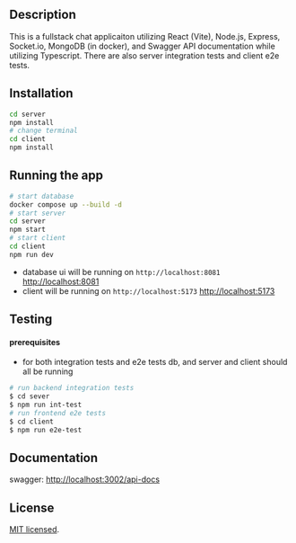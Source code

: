 
## Description

This is a fullstack chat applicaiton utilizing React (Vite), Node.js, Express, Socket.io, MongoDB (in docker), and Swagger API documentation while utilizing Typescript. There are also server integration tests and client e2e tests.  

## Installation

```bash
cd server
npm install
# change terminal
cd client
npm install
```

## Running the app

```bash
# start database
docker compose up --build -d
# start server
cd server
npm start
# start client
cd client
npm run dev
```
- database ui will be running on `http://localhost:8081` [http://localhost:8081](http://localhost:8081)
- client will be running on `http://localhost:5173` [http://localhost:5173](http://localhost:5173)


## Testing
#### prerequisites
- for both integration tests and e2e tests db, and server and client should all be running

```bash
# run backend integration tests
$ cd sever
$ npm run int-test
# run frontend e2e tests
$ cd client
$ npm run e2e-test
```

## Documentation
swagger: [http://localhost:3002/api-docs](http://localhost:3002/api-docs)


## License
[MIT licensed](LICENSE).
